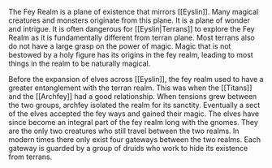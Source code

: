 The Fey Realm is a plane of existence that mirrors [[Eyslin]]. Many magical creatures and monsters originate from this plane. It is a plane of wonder and intrigue. It is often dangerous for [[Eyslin|Terrans]] to explore the Fey Realm as it is  fundamentally different from terran plane. Most terrans also do not have a large grasp on the power of magic. Magic that is not bestowed by a holy figure has its origins in the fey realm, leading to most things in the realm to be naturally magical. 

Before the expansion of elves across [[Eyslin]], the fey realm used to have a greater entanglement with the terran realm. This was when the [[Titans]] and the [[Archfey]] had a good relationship. When tensions grew between the two groups, archfey isolated the realm for its sanctity. Eventually a sect of the elves accepted the fey ways and gained their magic. The elves have since become an integral part of the fey realm long with the gnomes. They are the only two creatures who still travel between the two realms. In modern times there only exist four gateways between the two realms. Each gateway is guarded by a group of druids who work to hide its existence from terrans. 

